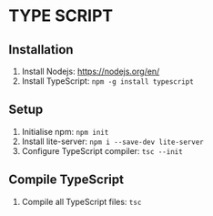 # TYPE SCRIPT

## Installation
1. Install Nodejs: https://nodejs.org/en/
2. Install TypeScript: `npm -g install typescript`

## Setup
1. Initialise npm: `npm init`
2. Install lite-server: `npm i --save-dev lite-server`
3. Configure TypeScript compiler: `tsc --init`

## Compile TypeScript
1. Compile all TypeScript files: `tsc`